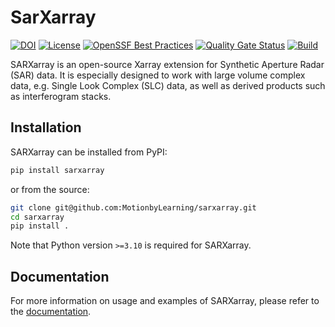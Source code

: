 # SarXarray

[![DOI](https://zenodo.org/badge/563781394.svg)](https://zenodo.org/badge/latestdoi/563781394)
[![License](https://img.shields.io/github/license/MotionbyLearning/sarxarray)](https://opensource.org/licenses/Apache-2.0)
[![OpenSSF Best Practices](https://www.bestpractices.dev/projects/7980/badge)](https://www.bestpractices.dev/projects/7980)
[![Quality Gate Status](https://sonarcloud.io/api/project_badges/measure?project=MotionbyLearning_sarxarray&metric=alert_status)](https://sonarcloud.io/summary/new_code?id=MotionbyLearning_sarxarray)
[![Build](https://github.com/MotionbyLearning/sarxarray/actions/workflows/build.yml/badge.svg)](https://github.com/MotionbyLearning/sarxarray/actions/workflows/build.yml)

SARXarray is an open-source Xarray extension for Synthetic Aperture Radar (SAR) data. It is especially designed to work with large volume complex data, e.g. Single Look Complex (SLC) data, as well as derived products such as interferogram stacks. 


## Installation

SARXarray can be installed from PyPI:

```sh
pip install sarxarray
```

or from the source:

```sh
git clone git@github.com:MotionbyLearning/sarxarray.git
cd sarxarray
pip install .
```

Note that Python version `>=3.10` is required for SARXarray.

## Documentation

For more information on usage and examples of SARXarray, please refer to the [documentation](https://motionbylearning.github.io/sarxarray/).
